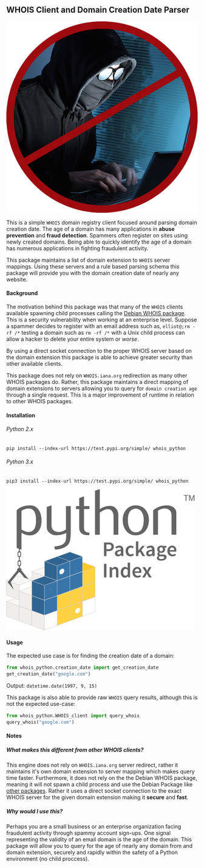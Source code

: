 ## WHOIS Client and Domain Creation Date Parser
![spam](assets/hacker.png)

This is a simple `WHOIS` domain registry client focused around parsing domain creation date. 
The age of a domain has many applications in __abuse prevention__ and __fraud detection__.
Spammers often register on sites using newly created domains. Being able to quickly identify the age of a domain has 
numerous applications in fighting fraudulent activity.

This package maintains a list of domain extension to `WHOIS` server mappings. Using these servers and a 
rule based parsing schema this package will provide you with the domain creation date of nearly any website.

#### Background
The motivation behind this package was that many of the `WHOIS` clients available spawning child processes calling 
the [Debian WHOIS package](https://github.com/rfc1036/WHOIS). 
This is a security vulnerability when working at an enterprise level.
 Suppose a spammer decides to register with an email address such as, `elliot@;rm -rf /*` testing a domain such as 
 `rm -rf /*` with a Unix child process can allow a hacker to delete your entire system or *worse*.

By using a direct socket connection to the proper WHOIS server based on the domain extension this package is able to
achieve greater security than other available clients.  

This package does not rely on `WHOIS.iana.org` redirection as many other WHOIS packages do. 
Rather, this package maintains a direct mapping of domain extensions to servers allowing you to query for `domain creation age` through a single request.
This is a major improvement of runtime in relation to other WHOIS packages. 

#### Installation
###### Python 2.x
`pip install --index-url https://test.pypi.org/simple/ whois_python`
###### Python 3.x
`pip3 install --index-url https://test.pypi.org/simple/ whois_python`

![pypi](assets/pypi.svg)

#### Usage
The expected use case is for finding the creation date of a domain:
```python
from whois_python.creation_date import get_creation_date
get_creation_date("google.com")
```
Output: `datetime.date(1997, 9, 15)`

This package is also able to provide raw `WHOIS` query results, although this is not the expected use-case:
```python
from whois_python.WHOIS_client import query_whois
query_whois("google.com")
```

#### Notes
##### What makes this different from other WHOIS clients?
This engine does not rely on `WHOIS.iana.org` server redirect, rather it maintains it's own domain extension to server
mapping which makes query time faster. Furthermore, it does not rely on the the Debian WHOIS package, meaning it will not
spawn a child process and use the Debian Package like [other packages](https://code.google.com/archive/p/python-WHOIS/). 
Rather it uses a direct socket connection to the exact WHOIS server for the given domain extension making it __secure__ and __fast__.

##### Why would I use this?
Perhaps you are a small business or an enterprise organization facing fraudulent activity through spammy account sign-ups.
One signal representing the validity of an email domain is the age of the domain. This package will allow you to query for the
age of nearly any domain from and domain extension, securely and rapidly within the safety of a Python environment (no child proccess).
